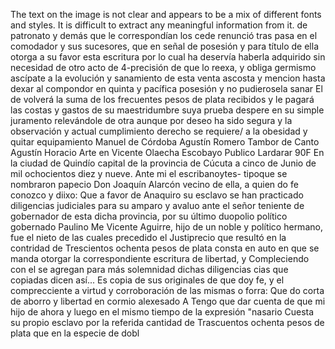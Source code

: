 The text on the image is not clear and appears to be a mix of different fonts and styles. It is difficult to extract any meaningful information from it.
de patronato y demás que le correspondían los cede renunció tras pasa en el comodador y sus sucesores, que en señal de posesión y para título de ella otorga a su favor esta escritura por lo cual ha
deservía haberla adquirido sin necesidad de otro acto de 4-precisión de que lo reexa, y obliga germismo ascípate a la evolución y sanamiento de esta venta ascosta y mencion hasta dexar al compondor en quinta y pacífica posesión y no pudierosela sanar
El de volverá la suma de los frecuentes pesos de plata recibidos y le pagará las costas y gastos de su maestridumbre suya prueba despere en su simple juramento relevándole de otra aunque por deseo ha sido segura y la observación y actual cumplimiento
derecho se requiere/ a la obesidad y quitar equipamiento
Manuel de Córdoba Agustín Romero
Tambor de Canto Agustín Horacio Arte en Vicente Olaecha Escobayo Publico Lardarar
90F En la ciudad de Quindío capital de la provincia de Cúcuta a cinco de Junio de mil ochocientos diez y nueve. Ante mi el escribanoytes- tipoque se nombraron papecio Don Joaquín Alarcón vecino de
ella, a quien do fe conozco y diixo: Que a favor de Anaquiro su esclavo se han practicado diligencias judiciales para su amparo y avaluo ante el señor teniente de gobernador de esta dicha provincia, por su último duopolio político gobernado Paulino Me
Vicente Aguirre, hijo de un noble y político hermano, fue el nieto de las cuales precedido el Justiprecio que resultó en la contridad de Trescientos ochenta pesos de plata consta en auto en que se manda otorgar la correspondiente escritura de libertad, y
Compleciendo con el se agregan para más solemnidad dichas diligencias cias que copiadas dicen así... Es copia de sus originales de que doy fe, y el comprecciente a virtud y corroboración de las mismas o forra: Que do corta de aborro y libertad en cormio alexesado A
Tengo que dar cuenta de que mi hijo de ahora y luego en el mismo tiempo de la expresión "nasario Cuesta su propio esclavo por la referida cantidad de Trascuentos ochenta pesos de plata que en la especie de dobl